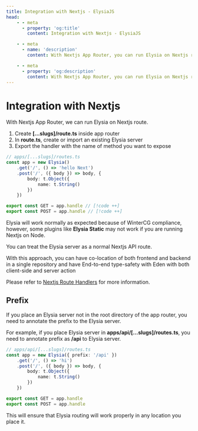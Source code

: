 ```yaml
---
title: Integration with Nextjs - ElysiaJS
head:
    - - meta
      - property: 'og:title'
        content: Integration with Nextjs - ElysiaJS

    - - meta
      - name: 'description'
        content: With Nextjs App Router, you can run Elysia on Nextjs route. Elysia will work normally as expected because of WinterCG compliance.

    - - meta
      - property: 'og:description'
        content: With Nextjs App Router, you can run Elysia on Nextjs route. Elysia will work normally as expected because of WinterCG compliance.
---
```


# Integration with Nextjs

With Nextjs App Router, we can run Elysia on Nextjs route.

1. Create **[...slugs]/route.ts** inside app router
2. In **route.ts**, create or import an existing Elysia server
3. Export the handler with the name of method you want to expose

```typescript
// apps/[...slugs]/routes.ts
const app = new Elysia()
    .get('/', () => 'hello Next')
    .post('/', ({ body }) => body, {
        body: t.Object({
            name: t.String()
        })
    })

export const GET = app.handle // [!code ++]
export const POST = app.handle // [!code ++]
```

Elysia will work normally as expected because of WinterCG compliance, however, some plugins like **Elysia Static** may not work if you are running Nextjs on Node.

You can treat the Elysia server as a normal Nextjs API route.

With this approach, you can have co-location of both frontend and backend in a single repository and have End-to-end type-safety with Eden with both client-side and server action

Please refer to [Nextjs Route Handlers](https://nextjs.org/docs/app/building-your-application/routing/route-handlers#static-route-handlers) for more information.

## Prefix
If you place an Elysia server not in the root directory of the app router, you need to annotate the prefix to the Elysia server.

For example, if you place Elysia server in **apps/api/[...slugs]/routes.ts**, you need to annotate prefix as **/api** to Elysia server.

```typescript
// apps/api/[...slugs]/routes.ts
const app = new Elysia({ prefix: '/api' })
    .get('/', () => 'hi')
    .post('/', ({ body }) => body, {
        body: t.Object({
            name: t.String()
        })
    })

export const GET = app.handle
export const POST = app.handle
```

This will ensure that Elysia routing will work properly in any location you place it.
